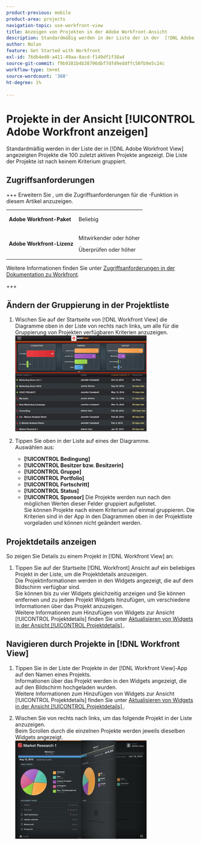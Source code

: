 ```yaml
---
product-previous: mobile
product-area: projects
navigation-topic: use-workfront-view
title: Anzeigen von Projekten in der Adobe Workfront-Ansicht
description: Standardmäßig werden in der Liste der in der  [!DNL Adobe Workfront]  angezeigten Projekte die letzten 100 aktiven Projekte angezeigt. Die Liste der Projekte ist nach keinem Kriterium gruppiert.
author: Nolan
feature: Get Started with Workfront
exl-id: 76db4ed0-a411-49aa-8acd-f149df1f38a4
source-git-commit: f9b9381b4b38796dbf7dfd9eddffc50fb9e5c24c
workflow-type: tm+mt
source-wordcount: '360'
ht-degree: 1%

---
```


# Projekte in der Ansicht [!UICONTROL Adobe Workfront anzeigen]

Standardmäßig werden in der Liste der in [!DNL Adobe Workfront View] angezeigten Projekte die 100 zuletzt aktiven Projekte angezeigt. Die Liste der Projekte ist nach keinem Kriterium gruppiert.

## Zugriffsanforderungen

+++ Erweitern Sie , um die Zugriffsanforderungen für die -Funktion in diesem Artikel anzuzeigen.

<table style="table-layout:auto"> 
 <col> 
 </col> 
 <col> 
 </col> 
 <tbody> 
  <tr> 
   <td role="rowheader"><strong>Adobe Workfront-Paket</strong></td> 
   <td> <p>Beliebig</p> </td> 
  </tr> 
  <tr> 
   <td role="rowheader"><strong>Adobe Workfront-Lizenz</strong></td> 
   <td> 
   <p>Mitwirkender oder höher</p>
   <p>Überprüfen oder höher</p> </td> 
  </tr> 
 </tbody> 
</table>

Weitere Informationen finden Sie unter [Zugriffsanforderungen in der Dokumentation zu Workfront](/help/quicksilver/administration-and-setup/add-users/access-levels-and-object-permissions/access-level-requirements-in-documentation.md).

+++

## Ändern der Gruppierung in der Projektliste

1. Wischen Sie auf der Startseite von [!DNL Workfront View] die Diagramme oben in der Liste von rechts nach links, um alle für die Gruppierung von Projekten verfügbaren Kriterien anzuzeigen.\
   ![[!DNL workfront_view_project_groupings_Adobe].png](assets/workfront-view-project-groupings-adobe-350x255.png)

1. Tippen Sie oben in der Liste auf eines der Diagramme.\
   Auswählen aus:

   * **[!UICONTROL Bedingung]**
   * **[!UICONTROL Besitzer bzw. Besitzerin]**
   * **[!UICONTROL Gruppe]**
   * **[!UICONTROL Portfolio]**
   * **[!UICONTROL Fortschritt]**
   * **[!UICONTROL Status]**
   * **[!UICONTROL Sponsor]**
Die Projekte werden nun nach den möglichen Werten dieser Felder gruppiert aufgelistet.\
      Sie können Projekte nach einem Kriterium auf einmal gruppieren. Die Kriterien sind in der App in den Diagrammen oben in der Projektliste vorgeladen und können nicht geändert werden.

## Projektdetails anzeigen

So zeigen Sie Details zu einem Projekt in [!DNL Workfront View] an:

1. Tippen Sie auf der Startseite [!DNL Workfront] Ansicht auf ein beliebiges Projekt in der Liste, um die Projektdetails anzuzeigen.\
   Die Projektinformationen werden in den Widgets angezeigt, die auf dem Bildschirm verfügbar sind.\
   Sie können bis zu vier Widgets gleichzeitig anzeigen und Sie können entfernen und zu jedem Projekt Widgets hinzufügen, um verschiedene Informationen über das Projekt anzuzeigen.\
   Weitere Informationen zum Hinzufügen von Widgets zur Ansicht [!UICONTROL Projektdetails] finden Sie unter [Aktualisieren von Widgets in der Ansicht [!UICONTROL Projektdetails] ](../../../workfront-basics/mobile-apps/using-workfront-view/update-widgets-in-workfront-view.md).

## Navigieren durch Projekte in [!DNL Workfront View]

1. Tippen Sie in der Liste der Projekte in der [!DNL Workfront View]-App auf den Namen eines Projekts.\
   Informationen über das Projekt werden in den Widgets angezeigt, die auf den Bildschirm hochgeladen wurden.\
   Weitere Informationen zum Hinzufügen von Widgets zur Ansicht [!UICONTROL Projektdetails] finden Sie unter [Aktualisieren von Widgets in der Ansicht [!UICONTROL Projektdetails] ](../../../workfront-basics/mobile-apps/using-workfront-view/update-widgets-in-workfront-view.md).

1. Wischen Sie von rechts nach links, um das folgende Projekt in der Liste anzuzeigen.\
   Beim Scrollen durch die einzelnen Projekte werden jeweils dieselben Widgets angezeigt.\
   ![image-1__6__copy.jpg](assets/image-1--6--copy-350x262.jpg) 
